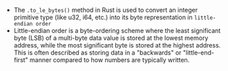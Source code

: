 - The `.to_le_bytes()` method in Rust is used to convert an integer primitive type (like u32, i64, etc.) into its byte representation in `little-endian order`
- Little-endian order is a byte-ordering scheme where the least significant byte (LSB) of a multi-byte data value is stored at the lowest memory address, while the most significant byte is stored at the highest address. This is often described as storing data in a "backwards" or "little-end-first" manner compared to how numbers are typically written. 